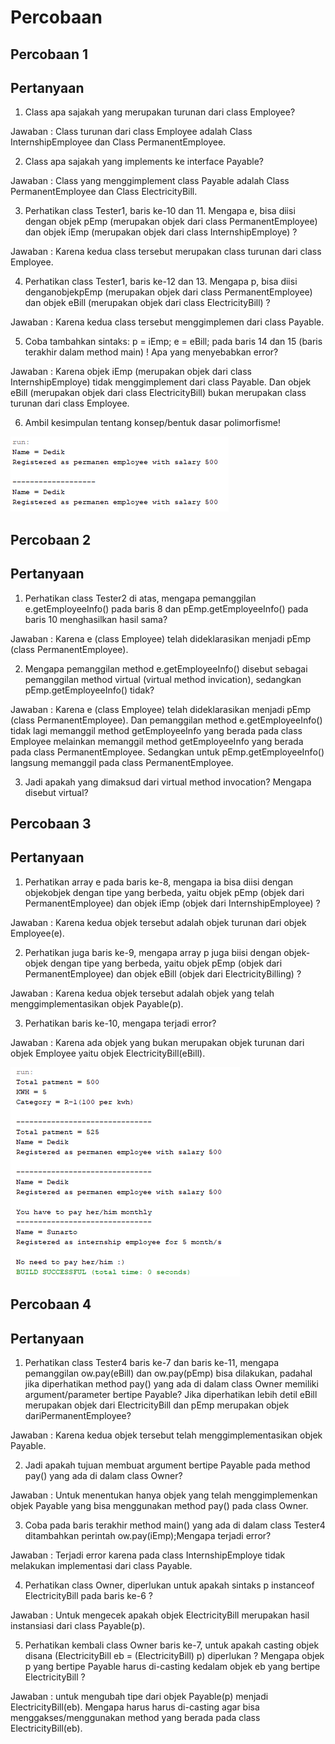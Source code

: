 # Percobaan
## Percobaan 1
## Pertanyaan
1. Class apa sajakah yang merupakan turunan dari class Employee?

Jawaban : Class turunan dari class Employee adalah Class InternshipEmployee dan Class PermanentEmployee.

2. Class apa sajakah yang implements ke interface Payable?

Jawaban : Class yang menggimplement class Payable adalah Class PermanentEmployee dan Class ElectricityBill.

3. Perhatikan class Tester1, baris ke-10 dan 11. Mengapa e, bisa diisi dengan objek pEmp (merupakan objek dari class PermanentEmployee)
dan objek iEmp (merupakan objek dari class InternshipEmploye) ?

Jawaban : Karena kedua class tersebut merupakan class turunan dari class Employee.

4. Perhatikan class Tester1, baris ke-12 dan 13. Mengapa p, bisa diisi denganobjekpEmp (merupakan objek dari class
PermanentEmployee) dan objek eBill (merupakan objek dari class ElectricityBill) ?

Jawaban : Karena kedua class tersebut menggimplemen dari class Payable.

5. Coba tambahkan sintaks:
p = iEmp;
e = eBill;
pada baris 14 dan 15 (baris terakhir dalam method main) ! Apa yang menyebabkan error?

Jawaban : Karena objek iEmp (merupakan objek dari class InternshipEmploye) tidak menggimplement dari class Payable. 
Dan objek eBill (merupakan objek dari class ElectricityBill) bukan merupakan class turunan dari class Employee.

6. Ambil kesimpulan tentang konsep/bentuk dasar polimorfisme!

<img src="img/o1.png" />

## Percobaan 2
## Pertanyaan
1. Perhatikan class Tester2 di atas, mengapa pemanggilan e.getEmployeeInfo() pada baris 8 dan pEmp.getEmployeeInfo() pada baris 10 menghasilkan hasil sama?

Jawaban : Karena e (class Employee) telah dideklarasikan menjadi pEmp (class PermanentEmployee).

2. Mengapa pemanggilan method e.getEmployeeInfo() disebut sebagai pemanggilan method virtual (virtual method invication), sedangkan pEmp.getEmployeeInfo() tidak?

Jawaban : Karena e (class Employee) telah dideklarasikan menjadi pEmp (class PermanentEmployee). 
Dan pemanggilan method e.getEmployeeInfo() tidak lagi memanggil method getEmployeeInfo yang berada pada class Employee melainkan memanggil method getEmployeeInfo yang berada pada class PermanentEmployee.
Sedangkan untuk pEmp.getEmployeeInfo() langsung memanggil pada class PermanentEmployee.

3. Jadi apakah yang dimaksud dari virtual method invocation? Mengapa disebut virtual?

## Percobaan 3
## Pertanyaan
1. Perhatikan array e pada baris ke-8, mengapa ia bisa diisi dengan objekobjek dengan tipe yang berbeda, yaitu objek pEmp (objek dari PermanentEmployee) dan objek iEmp (objek dari InternshipEmployee) ?

Jawaban : Karena kedua objek tersebut adalah objek turunan dari objek Employee(e).

2. Perhatikan juga baris ke-9, mengapa array p juga biisi dengan objek-objek dengan tipe yang berbeda, yaitu objek pEmp (objek dari PermanentEmployee) dan objek eBill (objek dari ElectricityBilling) ?

Jawaban : Karena kedua objek tersebut adalah objek yang telah menggimplementasikan objek Payable(p).

3. Perhatikan baris ke-10, mengapa terjadi error?

Jawaban : Karena ada objek yang bukan merupakan objek turunan dari objek Employee yaitu objek ElectricityBill(eBill).

<img src="img/o2.png" /> 

## Percobaan 4
## Pertanyaan
1. Perhatikan class Tester4 baris ke-7 dan baris ke-11, mengapa pemanggilan ow.pay(eBill) dan ow.pay(pEmp) bisa dilakukan, padahal jika diperhatikan method pay() yang ada di dalam class Owner memiliki argument/parameter bertipe Payable? Jika diperhatikan lebih detil eBill merupakan objek dari
ElectricityBill dan pEmp merupakan objek dariPermanentEmployee?

Jawaban : Karena kedua objek tersebut telah menggimplementasikan objek Payable.

2. Jadi apakah tujuan membuat argument bertipe Payable pada method pay() yang ada di dalam class Owner?

Jawaban : Untuk menentukan hanya objek yang telah menggimplemenkan objek Payable yang bisa menggunakan method pay() pada class Owner.

3. Coba pada baris terakhir method main() yang ada di dalam class Tester4 ditambahkan perintah ow.pay(iEmp);Mengapa terjadi error?

Jawaban : Terjadi error karena pada class InternshipEmploye tidak melakukan implementasi dari class Payable.

4. Perhatikan class Owner, diperlukan untuk apakah sintaks p instanceof ElectricityBill pada baris ke-6 ?

Jawaban : Untuk mengecek apakah objek ElectricityBill merupakan hasil instansiasi dari class Payable(p).

5. Perhatikan kembali class Owner baris ke-7, untuk apakah casting objek disana (ElectricityBill eb = (ElectricityBill) p) diperlukan ? Mengapa objek p yang bertipe Payable harus di-casting kedalam objek eb yang bertipe ElectricityBill ?

Jawaban : untuk mengubah tipe dari objek Payable(p) menjadi ElectricityBill(eb). Mengapa harus harus di-casting agar bisa menggakses/menggunakan method yang berada pada class ElectricityBill(eb).
